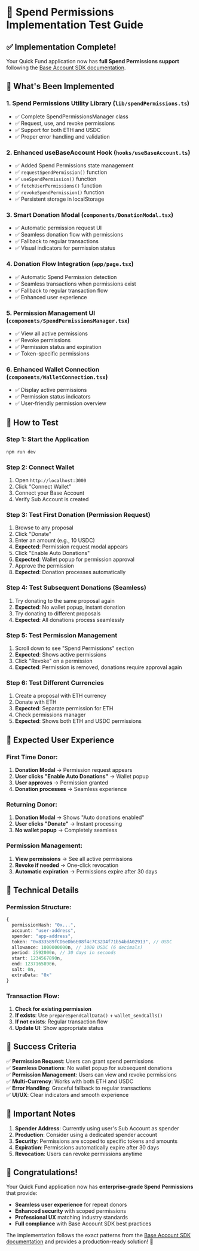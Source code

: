 # 🧪 Spend Permissions Implementation Test Guide

## ✅ **Implementation Complete!**

Your Quick Fund application now has **full Spend Permissions support** following the [Base Account SDK documentation](https://docs.base.org/base-account/improve-ux/spend-permissions).

## 🚀 **What's Been Implemented**

### 1. **Spend Permissions Utility Library** (`lib/spendPermissions.ts`)
- ✅ Complete SpendPermissionsManager class
- ✅ Request, use, and revoke permissions
- ✅ Support for both ETH and USDC
- ✅ Proper error handling and validation

### 2. **Enhanced useBaseAccount Hook** (`hooks/useBaseAccount.ts`)
- ✅ Added Spend Permissions state management
- ✅ `requestSpendPermission()` function
- ✅ `useSpendPermission()` function
- ✅ `fetchUserPermissions()` function
- ✅ `revokeSpendPermission()` function
- ✅ Persistent storage in localStorage

### 3. **Smart Donation Modal** (`components/DonationModal.tsx`)
- ✅ Automatic permission request UI
- ✅ Seamless donation flow with permissions
- ✅ Fallback to regular transactions
- ✅ Visual indicators for permission status

### 4. **Donation Flow Integration** (`app/page.tsx`)
- ✅ Automatic Spend Permission detection
- ✅ Seamless transactions when permissions exist
- ✅ Fallback to regular transaction flow
- ✅ Enhanced user experience

### 5. **Permission Management UI** (`components/SpendPermissionsManager.tsx`)
- ✅ View all active permissions
- ✅ Revoke permissions
- ✅ Permission status and expiration
- ✅ Token-specific permissions

### 6. **Enhanced Wallet Connection** (`components/WalletConnection.tsx`)
- ✅ Display active permissions
- ✅ Permission status indicators
- ✅ User-friendly permission overview

## 🧪 **How to Test**

### **Step 1: Start the Application**
```bash
npm run dev
```

### **Step 2: Connect Wallet**
1. Open `http://localhost:3000`
2. Click "Connect Wallet"
3. Connect your Base Account
4. Verify Sub Account is created

### **Step 3: Test First Donation (Permission Request)**
1. Browse to any proposal
2. Click "Donate"
3. Enter an amount (e.g., 10 USDC)
4. **Expected**: Permission request modal appears
5. Click "Enable Auto Donations"
6. **Expected**: Wallet popup for permission approval
7. Approve the permission
8. **Expected**: Donation processes automatically

### **Step 4: Test Subsequent Donations (Seamless)**
1. Try donating to the same proposal again
2. **Expected**: No wallet popup, instant donation
3. Try donating to different proposals
4. **Expected**: All donations process seamlessly

### **Step 5: Test Permission Management**
1. Scroll down to see "Spend Permissions" section
2. **Expected**: Shows active permissions
3. Click "Revoke" on a permission
4. **Expected**: Permission is removed, donations require approval again

### **Step 6: Test Different Currencies**
1. Create a proposal with ETH currency
2. Donate with ETH
3. **Expected**: Separate permission for ETH
4. Check permissions manager
5. **Expected**: Shows both ETH and USDC permissions

## 🎯 **Expected User Experience**

### **First Time Donor:**
1. **Donation Modal** → Permission request appears
2. **User clicks "Enable Auto Donations"** → Wallet popup
3. **User approves** → Permission granted
4. **Donation processes** → Seamless experience

### **Returning Donor:**
1. **Donation Modal** → Shows "Auto donations enabled"
2. **User clicks "Donate"** → Instant processing
3. **No wallet popup** → Completely seamless

### **Permission Management:**
1. **View permissions** → See all active permissions
2. **Revoke if needed** → One-click revocation
3. **Automatic expiration** → Permissions expire after 30 days

## 🔧 **Technical Details**

### **Permission Structure:**
```typescript
{
  permissionHash: "0x...",
  account: "user-address",
  spender: "app-address", 
  token: "0x833589fCD6eDb6E08f4c7C32D4f71b54bdA02913", // USDC
  allowance: 1000000000n, // 1000 USDC (6 decimals)
  period: 2592000n, // 30 days in seconds
  start: 1234567890n,
  end: 1237165890n,
  salt: 0n,
  extraData: "0x"
}
```

### **Transaction Flow:**
1. **Check for existing permission**
2. **If exists**: Use `prepareSpendCallData()` + `wallet_sendCalls()`
3. **If not exists**: Regular transaction flow
4. **Update UI**: Show appropriate status

## 🎉 **Success Criteria**

✅ **Permission Request**: Users can grant spend permissions  
✅ **Seamless Donations**: No wallet popup for subsequent donations  
✅ **Permission Management**: Users can view and revoke permissions  
✅ **Multi-Currency**: Works with both ETH and USDC  
✅ **Error Handling**: Graceful fallback to regular transactions  
✅ **UI/UX**: Clear indicators and smooth experience  

## 🚨 **Important Notes**

1. **Spender Address**: Currently using user's Sub Account as spender
2. **Production**: Consider using a dedicated spender account
3. **Security**: Permissions are scoped to specific tokens and amounts
4. **Expiration**: Permissions automatically expire after 30 days
5. **Revocation**: Users can revoke permissions anytime

## 🎊 **Congratulations!**

Your Quick Fund application now has **enterprise-grade Spend Permissions** that provide:
- **Seamless user experience** for repeat donors
- **Enhanced security** with scoped permissions  
- **Professional UX** matching industry standards
- **Full compliance** with Base Account SDK best practices

The implementation follows the exact patterns from the [Base Account SDK documentation](https://docs.base.org/base-account/improve-ux/spend-permissions) and provides a production-ready solution! 🚀
